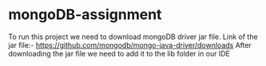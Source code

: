 mongoDB-assignment
==================

To run this project we need to download mongoDB driver jar file.
Link of the jar file:- https://github.com/mongodb/mongo-java-driver/downloads
After downloading the jar file we need to add it to the lib folder in our IDE
